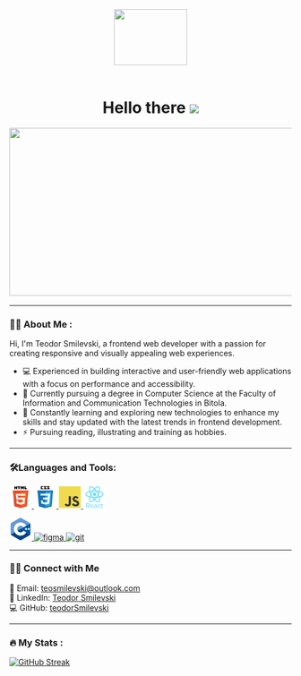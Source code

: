 

  <div id="header" align="center">
  <img src="https://github.com/teodorSmilevski/teodorSmilevski/assets/123021464/4851a072-a7f3-4b33-bb9a-f6cba68efbbe" width="130" height="100">  
    <br><br>
    
  <h1>
    Hello there
    <img src="https://media.giphy.com/media/hvRJCLFzcasrR4ia7z/giphy.gif" width="30px"/>
  </h1>

  </div>

<div align="center">
  <img src="https://media3.giphy.com/media/v1.Y2lkPTc5MGI3NjExaXZ3OHBoYzZnbTF0Zjh3Z3IydG5zamJzbWRzNDYzNXR5bnFwOGtyNSZlcD12MV9pbnRlcm5hbF9naWZfYnlfaWQmY3Q9Zw/L8K62iTDkzGX6/giphy.gif" width="600" height="300"/>
</div>

---
### :man_technologist: About Me :
Hi, I'm Teodor Smilevski, a frontend web developer with a passion for creating responsive and visually appealing web experiences.
 - 💻 Experienced in building interactive and user-friendly web applications with a focus on performance and accessibility.
 - 🌱 Currently pursuing a degree in Computer Science at the Faculty of Information and Communication Technologies in Bitola.
 - 🔧 Constantly learning and exploring new technologies to enhance my skills and stay updated with the latest trends in frontend development.
 - ⚡ Pursuing reading, illustrating and training as hobbies.

---
### :hammer_and_wrench:Languages and Tools:
  <a href="https://www.w3.org/html/" target="_blank" rel="noreferrer"> <img src="https://raw.githubusercontent.com/devicons/devicon/master/icons/html5/html5-original-wordmark.svg" alt="html5" width="40" height="40"/> </a> 
  <a href="https://www.w3schools.com/css/" target="_blank" rel="noreferrer"> <img src="https://raw.githubusercontent.com/devicons/devicon/master/icons/css3/css3-original-wordmark.svg" alt="css3" width="40" height="40"/> </a> 
  <a href="https://developer.mozilla.org/en-US/docs/Web/JavaScript" target="_blank" rel="noreferrer"> <img src="https://raw.githubusercontent.com/devicons/devicon/master/icons/javascript/javascript-original.svg" alt="javascript" width="40" height="40"/> </a> 
  <a href="https://reactjs.org/" target="_blank" rel="noreferrer"> <img src="https://raw.githubusercontent.com/devicons/devicon/master/icons/react/react-original-wordmark.svg" alt="react" width="40" height="40"/> </a> </p>
  <a href="https://www.w3schools.com/cpp/" target="_blank" rel="noreferrer"><img src="https://raw.githubusercontent.com/devicons/devicon/master/icons/cplusplus/cplusplus-original.svg" alt="cplusplus" width="40" height="40"/> </a>
  <a href="https://www.figma.com/" target="_blank" rel="noreferrer"> <img src="https://www.vectorlogo.zone/logos/figma/figma-icon.svg" alt="figma" width="40" height="40"/> </a> 
  <a href="https://git-scm.com/" target="_blank" rel="noreferrer"> <img src="https://www.vectorlogo.zone/logos/git-scm/git-scm-icon.svg" alt="git" width="40" height="40"/> </a> 

---
### 🤝🏻 Connect with Me

📧 Email: [teosmilevski@outlook.com](mailto:your@email.com)<br>
👔 LinkedIn: [Teodor Smilevski](https://www.linkedin.com/in/teodor-smilevski-21860221b/)<br>
💻 GitHub: [teodorSmilevski](https://github.com/teodorSmilevski)

---
### :fire: My Stats :
[![GitHub Streak](https://github-readme-streak-stats.herokuapp.com?user=teodorSmilevski&theme=shadow-blue&hide_border=true&card_width=1000)](https://git.io/streak-stats)






<!--
**teodorSmilevski/teodorSmilevski** is a ✨ _special_ ✨ repository because its `README.md` (this file) appears on your GitHub profile.

Here are some ideas to get you started:

- 🔭 I’m currently working on ...
- 🌱 I’m currently learning ...
- 👯 I’m looking to collaborate on ...
- 🤔 I’m looking for help with ...
- 💬 Ask me about ...
- 📫 How to reach me: ...
- 😄 Pronouns: ...
- ⚡ Fun fact: ...
-->

<link
  rel="stylesheet"
  href="https://cdn.jsdelivr.net/gh/dheereshagrwal/colored-icons@1.7.5/src/app/ci.min.css"
/>
